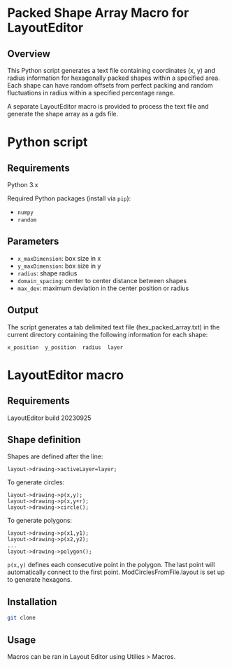 # Packed Shape Array Macro for LayoutEditor

## Overview

This Python script generates a text file containing coordinates (x, y) and radius information for hexagonally packed shapes within a specified area. Each shape can have random offsets from perfect packing and random fluctuations in radius within a specified percentage range.

A separate LayoutEditor macro is provided to process the text file and generate the shape array as a gds file.

# Python script

## Requirements

Python 3.x

Required Python packages (install via `pip`):
* `numpy`
* `random`

## Parameters

* `x_maxDimension`: box size in x
* `y_maxDimension`: box size in y
* `radius`: shape radius
* `domain_spacing`: center to center distance between shapes
* `max_dev`: maximum deviation in the center position or radius

## Output

The script generates a tab delimited text file (hex_packed_array.txt) in the current directory containing the following information for each shape:

```text
x_position  y_position  radius  layer
```

# LayoutEditor macro

## Requirements

LayoutEditor build 20230925

## Shape definition

Shapes are defined after the line:

```text
layout->drawing->activeLayer=layer;
```

To generate circles:

```text
layout->drawing->p(x,y);
layout->drawing->p(x,y+r);
layout->drawing->circle();
```

To generate polygons:

```text
layout->drawing->p(x1,y1);
layout->drawing->p(x2,y2);
...
layout->drawing->polygon();
```

`p(x,y)` defines each consecutive point in the polygon. The last point will automatically connect to the first point. ModCirclesFromFile.layout is set up to generate hexagons.

## Installation

```bash
git clone 
```

## Usage

Macros can be ran in Layout Editor using Utilies > Macros.
